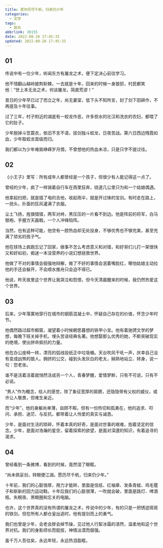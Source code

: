 ```yaml
---
title: 愿你历尽千帆，归来仍少年
categories:
  - 文学
tags:
  - 励志
abbrlink: 30155
date: 2022-08-26 17:45:33
updated: 2022-08-26 17:45:33
---
```


## 01

传说中有一位少年，听闻东方有屠龙之术，便下定决心前往学习。

他不惜翻山越岭披荆斩棘，一去就是十年，回来的时候一身狼狈，村民都笑他：“世上本无龙之术，何谈屠龙，简直荒谬！”

昔日的少年早已过了而立之年，尚无妻室，低下头不知所言，封了剑下田耕作，不再提及十年往事。

过了三年，村子附近的湖底有一蛟龙作恶，许多担水的壮汉和洗衣的农妇，都喂了它的肚子。

少年脱掉斗笠蓑衣，依旧不言不语，拔剑独斗蛟龙，日夜苦战。第六日西边残霞如血，少年取蛟龙首级而归。

我们都以为少年难抵峥嵘岁月惆，不曾想他的热血未凉，只是只字不提过往。

## 02

《小王子》里写：所有成年人都曾经是一个孩子，但很少有人能记得这一点了。

曾经的少年，疯了一样骑着自行车在雨里狂奔，绕道几公里只为和一个姑娘偶遇。

他拿起扫把，就是插了电的吉他，收起雨伞，就是开过锋的宝剑。有时走在路上，一扭头，扑面的狂风灌满了衣服。

尘土飞扬，旌旗猎猎，两军对峙，黑压压的一片看不到边。他是阵前的将军，白马银袍，手握方天画戟，一个人冲锋陷阵。

当然，也有这种可能，他空有一腔热血却无处投身，不够优秀也不够完美，甚至充满了顽劣的孩子气。

他在球场上疯跑忘记了回家，做事不怎么考虑意义和对错，和好哥们儿打一架很快又和好如初，痴迷一本没营养的小说幻想拯救世界。

他做了不对的事情会倔强地辩解，做了不好的事情会泯着嘴脸红，哪怕姑娘主动拉他的手还会躲开，不会顺水推舟只会迫不得已。

他说，昨天夜里这个世界让我哭泣和怨恨，但今天清晨醒来的时候，我仍然热爱这个世界。

## 03

后来，少年落寞地穿行在城市的钢筋混凝土中，怀疑自己存在的价值，怀念少年时节。

他偶然路过超市橱窗，凝望着小时候朝思暮想的铁甲小宝。他有着驰骋文学的梦想，每晚下班关掉手机，埋头苦读经典名著。他想娶那么优秀的她，不断突破现实的绝境，使出拼命抵抗的力量。

他在办公座椅一转，漂亮的弧线投纸正中垃圾桶。天台吹风干吼一声，庆幸自己没有变成凶煞的狼人。拥挤的公交，碰到头发灰白的老太，娴熟地站立、转身，说一句：您老坐。

谁不是活着活着就悄然活成另一个人，青春梦醒，爱情梦断，只有不可说，只有不必说。

“男人”作为概念，给人的感觉，除了象征宽厚的肩膀，还隐隐带有父权的威仪，或许让人敬畏，但难生亲近。

而“少年”，他的身躯尚单薄，自顾不暇，但有一份热切和孤勇在，他的追求、叩问、承担、迷茫、与反抗，都带着让人怜爱的真实与诚恳。

少年，是面对生活的琐碎，怀着本真的好奇，是面对世事的艰难，抱着坚定的信念。少年，是面对浩瀚的星空，留着探索的欲望，是面对深邃的知识，有着追寻的渴求。

## 04

曾经看到一条微博，看到的时候，竟然湿了眼眶。

“尚未佩妥剑，转眼便江湖。愿历尽千帆，归来仍少年。”

十年前，我们的心脏很厚，用力才能碎，里面是信纸、红袖章、发条青蛙、鸡毛毽子和崭新的回力运动鞋。十年后我们的心脏很薄，一吹就会破，里面是路灯、啤酒瓶、失眠夜、黑眼圈和忘关的电脑。

也许，这个世界真的没有所谓的屠龙之术，传说中的少年，有的只是一把锈迹斑斑的铁剑，但在所有人都仓皇出逃时，他有提剑而上的勇气。

我们也曾是少年，会老会胖会掉节操，见过他人行絜冰霜的凛然，温柔地和这个世界对抗。我们的身影颀长而挺拔，神情淡漠而倔强。

虽千万人吾往矣，永远年轻，永远热泪盈眶。